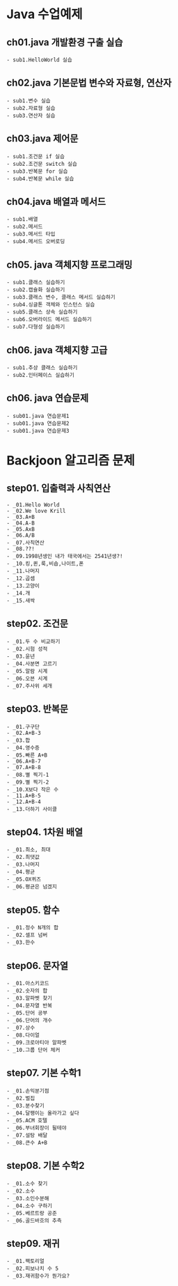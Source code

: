 # Java 수업예제

## ch01.java 개발환경 구출 실습
	- sub1.HelloWorld 실습
	
## ch02.java 기본문법 변수와 자료형, 연산자
	- sub1.변수 실습
	- sub2.자료형 실습
	- sub3.연산자 실습	
	
## ch03.java 제어문
	- sub1.조건문 if 실습
	- sub2.조건문 switch 실습
	- sub3.반복문 for 실습
	- sub4.반복문 while 실습

## ch04.java 배열과 메서드
	- sub1.배열
	- sub2.메서드
	- sub3.메서드 타입
	- sub4.메서드 오버로딩
	
## ch05. java 객체지향 프로그래밍
	- sub1.클래스 실습하기
	- sub2.캡슐화 실습하기
	- sub3.클래스 변수, 클래스 메서드 실습하기
	- sub4.싱글톤 객체와 인스턴스 실습
	- sub5.클래스 상속 실습하기
	- sub6.오버라이드 메서드 실습하기
	- sub7.다형성 실습하기
	
## ch06. java 객체지향 고급
	- sub1.추상 클래스 실습하기
	- sub2.인터페이스 실습하기
	
## ch06. java 연습문제
	- sub01.java 연습문제1
	- sub01.java 연습문제2
	- sub01.java 연습문제3
	
# Backjoon 알고리즘 문제

## step01. 입출력과 사칙연산
	- _01.Hello World
	- _02.We love Krill
	- _03.A+B
	- _04.A-B
	- _05.AxB
	- _06.A/B
	- _07.사칙연산
	- _08.??!
	- _09.1998년생인 내가 태국에서는 2541년생?!
	- _10.킹,퀸,룩,비숍,나이트,폰
	- _11.나머지
	- _12.곱셈
	- _13.고양이
	- _14.개
	- _15.새싹
	
## step02. 조건문
	- _01.두 수 비교하기
	- _02.시험 성적
	- _03.윤년
	- _04.사분면 고르기
	- _05.알람 시계
	- _06.오븐 시계
	- _07.주사위 세개
	
## step03. 반복문
	- _01.구구단
	- _02.A+B-3
	- _03.합
	- _04.영수증
	- _05.빠른 A+B
	- _06.A+B-7
	- _07.A+B-8
	- _08.별 찍기-1
	- _09.별 찍기-2
	- _10.X보다 작은 수
	- _11.A+B-5
	- _12.A+B-4
	- _13.더하기 사이클
	
## step04. 1차원 배열
	- _01.최소, 최대
	- _02.최댓값
	- _03.나머지
	- _04.평균
	- _05.OX퀴즈
	- _06.평균은 넘겠지
	

## step05. 함수
	- _01.정수 N개의 합
	- _02.셀프 넘버
	- _03.한수
	
## step06. 문자열
	- _01.아스키코드
	- _02.숫자의 합
	- _03.알파벳 찾기
	- _04.문자열 반복
	- _05.단어 공부
	- _06.단어의 개수
	- _07.상수
	- _08.다이얼
	- _09.크로아티아 알파벳
	- _10.그룹 단어 체커
	
## step07. 기본 수학1
	- _01.손익분기점
	- _02.벌집
	- _03.분수찾기
	- _04.달팽이는 올라가고 싶다
	- _05.ACM 호텔
	- _06.부녀회장이 될테야
	- _07.설탕 배달
	- _08.큰수 A+B
	
## step08. 기본 수학2
	- _01.소수 찾기
	- _02.소수
	- _03.소인수분해
	- _04.소수 구하기
	- _05.베르트랑 공준
	- _06.골드바흐의 추측
	
## step09. 재귀
	- _01.팩토리얼
	- _02.피보나치 수 5
	- _03.재귀함수가 뭔가요?
	


	
